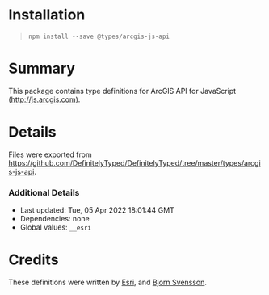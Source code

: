 # Installation
> `npm install --save @types/arcgis-js-api`

# Summary
This package contains type definitions for ArcGIS API for JavaScript (http://js.arcgis.com).

# Details
Files were exported from https://github.com/DefinitelyTyped/DefinitelyTyped/tree/master/types/arcgis-js-api.

### Additional Details
 * Last updated: Tue, 05 Apr 2022 18:01:44 GMT
 * Dependencies: none
 * Global values: `__esri`

# Credits
These definitions were written by [Esri](https://github.com/Esri), and [Bjorn Svensson](https://github.com/bsvensson).
